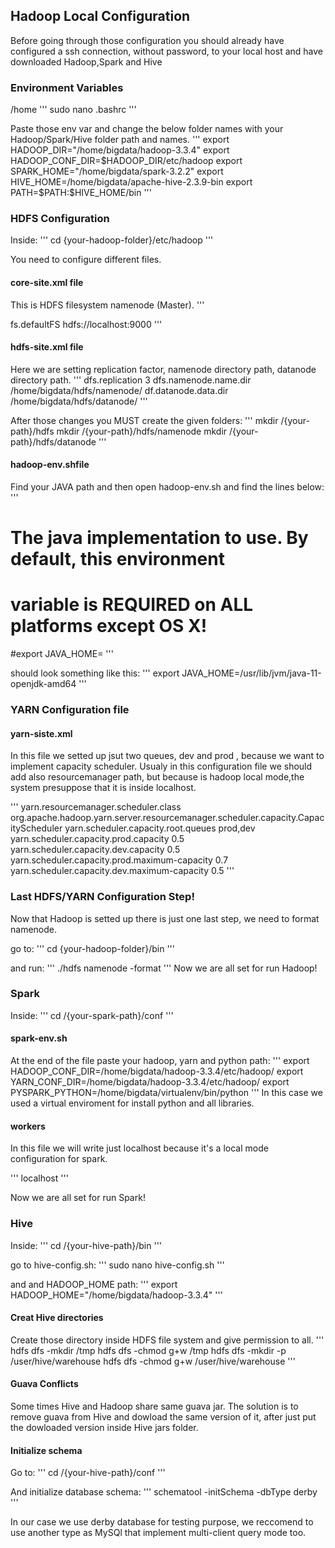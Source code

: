 ## Hadoop Local Configuration

Before going through those configuration you should already have configured a ssh connection, without password, to your local host
and have downloaded Hadoop,Spark and Hive

### Environment Variables

/home
'''
  sudo nano .bashrc
'''

Paste those env var and change the below folder names with your Hadoop/Spark/Hive folder path and names.
'''
export HADOOP_DIR="/home/bigdata/hadoop-3.3.4"
export HADOOP_CONF_DIR=$HADOOP_DIR/etc/hadoop
export SPARK_HOME="/home/bigdata/spark-3.2.2"
export HIVE_HOME=/home/bigdata/apache-hive-2.3.9-bin
export PATH=$PATH:$HIVE_HOME/bin
'''

### HDFS Configuration

Inside: 
'''
  cd {your-hadoop-folder}/etc/hadoop
'''

You need to configure different files.

#### core-site.xml file

This is HDFS filesystem namenode (Master).
'''
<!--port: 9000, is default port-->
<configuration>
        <property>
                <name>fs.defaultFS</name>
                <value>hdfs://localhost:9000</value>
        </property>
</configuration>
'''

#### hdfs-site.xml file

Here we are setting replication factor, namenode directory path, datanode directory path.
'''
<configuration>
        <property>
                <name>dfs.replication</name>
                <value>3</value>
        </property>
        <property>
                <name>dfs.namenode.name.dir</name>
                <value>/home/bigdata/hdfs/namenode/</value>
        </property>
        <property>
                <name>df.datanode.data.dir</name>
                <value>/home/bigdata/hdfs/datanode/</value>
        </property>
</configuration>
'''
 
 After those changes you MUST create the given folders:
 '''
 mkdir /{your-path}/hdfs
 mkdir /{your-path}/hdfs/namenode
 mkdir /{your-path}/hdfs/datanode
 '''

#### hadoop-env.shfile

Find  your JAVA path and then open hadoop-env.sh and find the lines below:
'''
# The java implementation to use. By default, this environment
# variable is REQUIRED on ALL platforms except OS X!
#export JAVA_HOME=
'''

should look something like this:
'''
export JAVA_HOME=/usr/lib/jvm/java-11-openjdk-amd64
'''

### YARN Configuration file

#### yarn-siste.xml

In this file we setted up jsut two queues, dev and prod , because we want to implement capacity scheduler.
Usualy in this configuration file we should add also resourcemanager path, but because is hadoop local mode,the system presuppose that it is inside localhost.

'''
<configuration>
        <property>
                <name>yarn.resourcemanager.scheduler.class</name>
		<value>org.apache.hadoop.yarn.server.resourcemanager.scheduler.capacity.CapacityScheduler</value>
		</property>
        <property>
                <name>yarn.scheduler.capacity.root.queues</name>
                <value>prod,dev</value>
        </property>
        <property>
                <name>yarn.scheduler.capacity.prod.capacity</name>
                <value>0.5</value>
        </property>
        <property>
                <name>yarn.scheduler.capacity.dev.capacity</name>
                <value>0.5</value>
        </property>
        <property>
                <name>yarn.scheduler.capacity.prod.maximum-capacity</name>
                <value>0.7</value>
        </property>
        <property>
                <name>yarn.scheduler.capacity.dev.maximum-capacity</name>
                <value>0.5</value>
        </property>
</configuration>
'''

### Last HDFS/YARN Configuration Step!

Now that Hadoop is setted up there is just one last step, we need to format namenode.

go to:
'''
  cd {your-hadoop-folder}/bin
'''

and run:
'''
./hdfs namenode -format
'''
Now we are all set for run Hadoop!

### Spark

Inside:
'''
  cd /{your-spark-path}/conf
'''

#### spark-env.sh

At the end of the file paste your hadoop, yarn and python path:
'''
export HADOOP_CONF_DIR=/home/bigdata/hadoop-3.3.4/etc/hadoop/
export YARN_CONF_DIR=/home/bigdata/hadoop-3.3.4/etc/hadoop/
export PYSPARK_PYTHON=/home/bigdata/virtualenv/bin/python
'''
In this case we used a virtual enviroment for install python and all libraries.

#### workers

In this file we will write just localhost because it's a local mode  configuration for spark.

'''
localhost
'''

Now we are all set for run Spark!

### Hive

Inside:
'''
  cd /{your-hive-path}/bin
'''
 
go to hive-config.sh:
'''
sudo nano  hive-config.sh
'''

and and HADOOP_HOME path:
'''
export HADOOP_HOME="/home/bigdata/hadoop-3.3.4"
'''

#### Creat Hive directories

Create those directory inside HDFS file system and give permission to all.
'''
hdfs dfs -mkdir /tmp
hdfs dfs -chmod g+w /tmp
hdfs dfs -mkdir -p /user/hive/warehouse
hdfs dfs -chmod g+w /user/hive/warehouse
'''

#### Guava Conflicts

Some times Hive and Hadoop share same guava jar.
The solution is to remove guava from Hive and dowload the same version of it,
after just put the dowloaded version inside Hive jars folder.

#### Initialize schema

Go to:
'''
  cd /{your-hive-path}/conf
'''

And initialize database schema:
'''
  schematool -initSchema -dbType derby
'''

In our case we use derby database for testing purpose, we reccomend to use another type as MySQl that implement multi-client query mode too.
